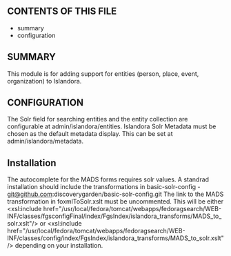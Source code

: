 CONTENTS OF THIS FILE
---------------------

 * summary
 * configuration

SUMMARY
-------

This module is for adding support for entities (person, place, event,
organization) to Islandora.

CONFIGURATION
-------------

The Solr field for searching entities and the entity collection are
configurable at admin/islandora/entities.
Islandora Solr Metadata must be chosen as the default metadata display.
This can be set at admin/islandora/metadata.


Installation
------------

The autocomplete for the MADS forms requires solr values.
A standrad installation should include the transformations in
basic-solr-config - git@github.com:discoverygarden/basic-solr-config.git
The link to the MADS transformation in foxmlToSolr.xslt must be uncommented.
This will be either
  <xsl:include href="/usr/local/fedora/tomcat/webapps/fedoragsearch/WEB-INF/classes/fgsconfigFinal/index/FgsIndex/islandora_transforms/MADS_to_solr.xslt"/>
or
  <xsl:include href="/usr/local/fedora/tomcat/webapps/fedoragsearch/WEB-INF/classes/config/index/FgsIndex/islandora_transforms/MADS_to_solr.xslt"/>
depending on your installation.
